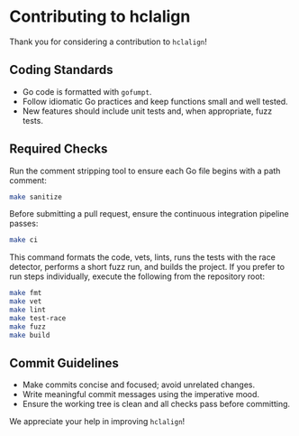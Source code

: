 # Contributing to hclalign

Thank you for considering a contribution to `hclalign`!

## Coding Standards

- Go code is formatted with `gofumpt`.
- Follow idiomatic Go practices and keep functions small and well tested.
- New features should include unit tests and, when appropriate, fuzz tests.

## Required Checks

Run the comment stripping tool to ensure each Go file begins with a path comment:

```sh
make sanitize
```

Before submitting a pull request, ensure the continuous integration pipeline passes:

```sh
make ci
```

This command formats the code, vets, lints, runs the tests with the race detector,
performs a short fuzz run, and builds the project. If you prefer to run steps
individually, execute the following from the repository root:

```sh
make fmt
make vet
make lint
make test-race
make fuzz
make build
```

## Commit Guidelines

- Make commits concise and focused; avoid unrelated changes.
- Write meaningful commit messages using the imperative mood.
- Ensure the working tree is clean and all checks pass before committing.

We appreciate your help in improving `hclalign`!
